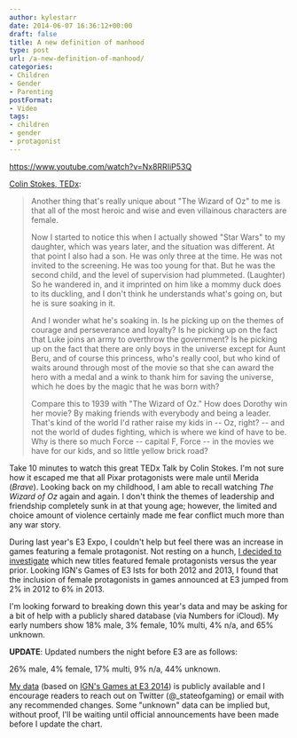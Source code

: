 ```yaml
---
author: kylestarr
date: 2014-06-07 16:36:12+00:00
draft: false
title: A new definition of manhood
type: post
url: /a-new-definition-of-manhood/
categories:
- Children
- Gender
- Parenting
postFormat:
- Video
tags:
- children
- gender
- protagonist
---
```


https://www.youtube.com/watch?v=Nx8RRIiP53Q

[Colin Stokes, TEDx](https://www.ted.com/talks/colin_stokes_how_movies_teach_manhood):


<blockquote>Another thing that's really unique about "The Wizard of Oz" to me is that all of the most heroic and wise and even villainous characters are female.

Now I started to notice this when I actually showed "Star Wars" to my daughter, which was years later, and the situation was different. At that point I also had a son. He was only three at the time. He was not invited to the screening. He was too young for that. But he was the second child, and the level of supervision had plummeted. (Laughter) So he wandered in, and it imprinted on him like a mommy duck does to its duckling, and I don't think he understands what's going on, but he is sure soaking in it.

And I wonder what he's soaking in. Is he picking up on the themes of courage and perseverance and loyalty? Is he picking up on the fact that Luke joins an army to overthrow the government? Is he picking up on the fact that there are only boys in the universe except for Aunt Beru, and of course this princess, who's really cool, but who kind of waits around through most of the movie so that she can award the hero with a medal and a wink to thank him for saving the universe, which he does by the magic that he was born with?

Compare this to 1939 with "The Wizard of Oz." How does Dorothy win her movie? By making friends with everybody and being a leader. That's kind of the world I'd rather raise my kids in -- Oz, right? -- and not the world of dudes fighting, which is where we kind of have to be. Why is there so much Force -- capital F, Force -- in the movies we have for our kids, and so little yellow brick road?</blockquote>


Take 10 minutes to watch this great TEDx Talk by Colin Stokes. I'm not sure how it escaped me that all Pixar protagonists were male until Merida (_Brave_). Looking back on my childhood, I am able to recall watching _The Wizard of Oz_ again and again. I don't think the themes of leadership and friendship completely sunk in at that young age; however, the limited and choice amount of violence certainly made me fear conflict much more than any war story.

During last year's E3 Expo, I couldn't help but feel there was an increase in games featuring a female protagonist. Not resting on a hunch, [I decided to investigate](https://tsogaming.wordpress.com/2013/06/15/e3-2013/) which new titles featured female protagonists versus the year prior. Looking IGN's Games of E3 lsts for both 2012 and 2013, I found that the inclusion of female protagonists in games announced at E3 jumped from 2% in 2012 to 6% in 2013.

I'm looking forward to breaking down this year's data and may be asking for a bit of help with a publicly shared database (via Numbers for iCloud). My early numbers show 18% male, 3% female, 10% multi, 4% n/a, and 65% unknown.

**UPDATE**: Updated numbers the night before E3 are as follows:

26% male, 4% female, 17% multi, 9% n/a, 44% unknown.

[My data](https://www.icloud.com/iw/#numbers/BAISmZ95pCgA8Yiebf-BLfFUOwWdZncAG3uF/e3_2014_gameslist) (based on [IGN's Games at E3 2014](http://www.ign.com/wikis/e3/Games_at_E3_2014)) is publicly available and I encourage readers to reach out on Twitter (@_stateofgaming) or email with any recommended changes. Some "unknown" data can be implied but, without proof, I'll be waiting until official announcements have been made before I update the chart.
